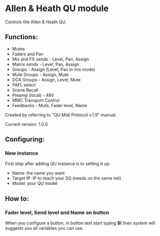 # Allen & Heath QU module

Controls the Allen & Heath QU.

## Functions:
*	Mutes
*	Faders and Pan
*	Mix and FX sends - Level, Pan, Assign
*	Matrix sends - Level, Pan, Assign
*	Groups - Assign (Level, Pan in mix mode)
*	Mute Groups - Assign, Mute
*	DCA Groups - Assign, Level, Mute
*	PAFL select
*	Scene Recall
*	Preamp (local) - 48V
*	MMC Transport Control
*	Feedbacks - Mute, Fader level, Name


Created by referring to "QU Midi Protocol v.1.9" manual.

Current version: 1.0.0

## Configuring:

### New instance
First step after adding QU instance is to setting it up:

*	Name: 					the name you want
*	Target IP:				IP to reach your SQ (needs on the same net)
*	Model:					your QU model

## How to:

### Fader level, Send level and Name on button
When you configure a button, in button text start typing <b>$(</b> then system will suggests you all variables you can use.
